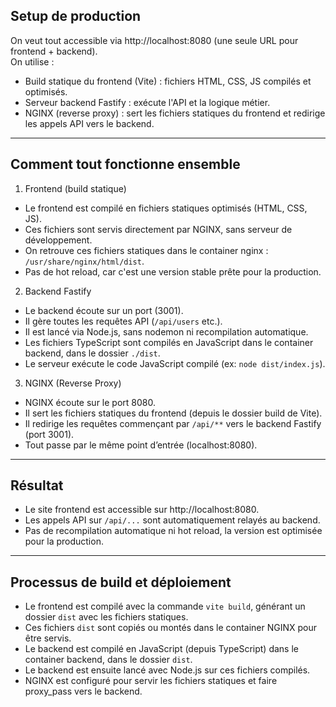 ## Setup de production
On veut tout accessible via http://localhost:8080 (une seule URL pour frontend + backend).  
On utilise :  
- Build statique du frontend (Vite) : fichiers HTML, CSS, JS compilés et optimisés.  
- Serveur backend Fastify : exécute l'API et la logique métier.  
- NGINX (reverse proxy) : sert les fichiers statiques du frontend et redirige les appels API vers le backend.  

---

## Comment tout fonctionne ensemble

1. Frontend (build statique)  
- Le frontend est compilé en fichiers statiques optimisés (HTML, CSS, JS).  
- Ces fichiers sont servis directement par NGINX, sans serveur de développement.  
- On retrouve ces fichiers statiques dans le container nginx : `/usr/share/nginx/html/dist`.  
- Pas de hot reload, car c'est une version stable prête pour la production.  

2. Backend Fastify  
- Le backend écoute sur un port (3001).  
- Il gère toutes les requêtes API (`/api/users` etc.).  
- Il est lancé via Node.js, sans nodemon ni recompilation automatique.  
- Les fichiers TypeScript sont compilés en JavaScript dans le container backend, dans le dossier `./dist`.  
- Le serveur exécute le code JavaScript compilé (ex: `node dist/index.js`).  

3. NGINX (Reverse Proxy)  
- NGINX écoute sur le port 8080.  
- Il sert les fichiers statiques du frontend (depuis le dossier build de Vite).  
- Il redirige les requêtes commençant par `/api/**` vers le backend Fastify (port 3001).  
- Tout passe par le même point d’entrée (localhost:8080).  

---

## Résultat  
- Le site frontend est accessible sur http://localhost:8080.  
- Les appels API sur `/api/...` sont automatiquement relayés au backend.  
- Pas de recompilation automatique ni hot reload, la version est optimisée pour la production.  

---

## Processus de build et déploiement  

- Le frontend est compilé avec la commande `vite build`, générant un dossier `dist` avec les fichiers statiques.  
- Ces fichiers `dist` sont copiés ou montés dans le container NGINX pour être servis.  
- Le backend est compilé en JavaScript (depuis TypeScript) dans le container backend, dans le dossier `dist`.  
- Le backend est ensuite lancé avec Node.js sur ces fichiers compilés.  
- NGINX est configuré pour servir les fichiers statiques et faire proxy_pass vers le backend.  
